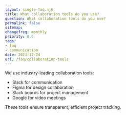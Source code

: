```yaml
---
layout: single-faq.njk
title: What collaboration tools do you use?
question: What collaboration tools do you use?
permalink: false
sitemap:
changefreq: monthly
priority: 0.6
tags:
- faq
- communication
date: 2024-12-24
url: /faq/collaboration-tools
---
```

We use industry-leading collaboration tools:

- Slack for communication
- Figma for design collaboration
- Slack boards for project management
- Google for video meetings

These tools ensure transparent, efficient project tracking.
